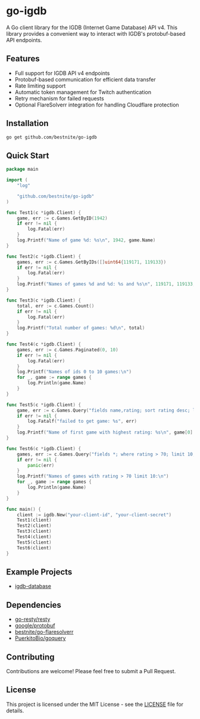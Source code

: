 # go-igdb

A Go client library for the IGDB (Internet Game Database) API v4. This library provides a convenient way to interact with IGDB's protobuf-based API endpoints.

## Features

- Full support for IGDB API v4 endpoints
- Protobuf-based communication for efficient data transfer
- Rate limiting support
- Automatic token management for Twitch authentication
- Retry mechanism for failed requests
- Optional FlareSolverr integration for handling Cloudflare protection

## Installation

```bash
go get github.com/bestnite/go-igdb
```

## Quick Start

```go
package main

import (
	"log"

	"github.com/bestnite/go-igdb"
)

func Test1(c *igdb.Client) {
	game, err := c.Games.GetByID(1942)
	if err != nil {
		log.Fatal(err)
	}
	log.Printf("Name of game %d: %s\n", 1942, game.Name)
}

func Test2(c *igdb.Client) {
	games, err := c.Games.GetByIDs([]uint64{119171, 119133})
	if err != nil {
		log.Fatal(err)
	}
	log.Printf("Names of games %d and %d: %s and %s\n", 119171, 119133, games[0].Name, games[1].Name)
}

func Test3(c *igdb.Client) {
	total, err := c.Games.Count()
	if err != nil {
		log.Fatal(err)
	}
	log.Printf("Total number of games: %d\n", total)
}

func Test4(c *igdb.Client) {
	games, err := c.Games.Paginated(0, 10)
	if err != nil {
		log.Fatal(err)
	}
	log.Printf("Names of ids 0 to 10 games:\n")
	for _, game := range games {
		log.Println(game.Name)
	}
}

func Test5(c *igdb.Client) {
	game, err := c.Games.Query("fields name,rating; sort rating desc; limit 1;")
	if err != nil {
		log.Fatalf("failed to get game: %s", err)
	}
	log.Printf("Name of first game with highest rating: %s\n", game[0].Name)
}

func Test6(c *igdb.Client) {
	games, err := c.Games.Query("fields *; where rating > 70; limit 10;")
	if err != nil {
		panic(err)
	}
	log.Printf("Names of games with rating > 70 limit 10:\n")
	for _, game := range games {
		log.Println(game.Name)
	}
}

func main() {
	client := igdb.New("your-client-id", "your-client-secret")
	Test1(client)
	Test2(client)
	Test3(client)
	Test4(client)
	Test5(client)
	Test6(client)
}
```

## Example Projects

- [igdb-database](https://github.com/bestnite/igdb-database)

## Dependencies

- [go-resty/resty](https://github.com/go-resty/resty)
- [google/protobuf](https://github.com/google/protobuf)
- [bestnite/go-flaresolverr](https://github.com/bestnite/go-flaresolverr)
- [PuerkitoBio/goquery](https://github.com/PuerkitoBio/goquery)

## Contributing

Contributions are welcome! Please feel free to submit a Pull Request.

## License

This project is licensed under the MIT License - see the [LICENSE](LICENSE) file for details.
